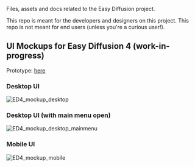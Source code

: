Files, assets and docs related to the Easy Diffusion project.

This repo is meant for the developers and designers on this project. This repo is not meant for end users (unless you're a curious user!).

## UI Mockups for Easy Diffusion 4 (work-in-progress)

Prototype: [here](ED4-ui-design/prototype)

### Desktop UI
![ED4_mockup_desktop](https://github.com/user-attachments/assets/09ebeb47-3b7a-4e9a-86e8-ee0cb9e1fe13)

### Desktop UI (with main menu open)
![ED4_mockup_desktop_mainmenu](https://github.com/user-attachments/assets/d89ec7aa-a36b-4384-8662-5a4e198f58ae)

### Mobile UI
![ED4_mockup_mobile](https://github.com/user-attachments/assets/7633bd21-e058-4e3c-a47c-dfc3b4481cd3)
